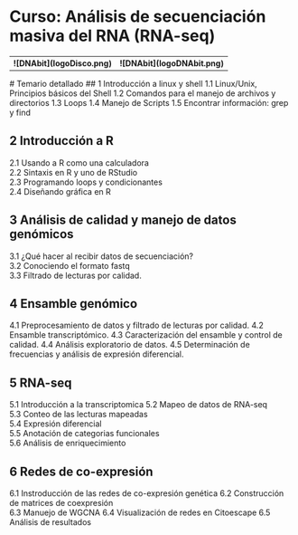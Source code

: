 # Curso: Análisis de secuenciación masiva del RNA (RNA-seq)
<table style="width:100%">
  <tr>
    <th>![DNAbit](logoDisco.png)</th>
    <th>![DNAbit](logoDNAbit.png)</th> 
  </tr>
</table>
# Temario detallado  
## 1 Introducción a linux y shell  
1.1 Linux/Unix, Principios básicos del Shell  
1.2 Comandos para el manejo de archivos y directorios  
1.3 Loops  
1.4 Manejo de Scripts  
1.5 Encontrar información: grep y find    

## 2 Introducción a R  
2.1 Usando a R como una calculadora  
2.2 Sintaxis en R y uno de RStudio  
2.3 Programando loops y condicionantes  
2.4 Diseñando gráfica en R  

## 3 Análisis de calidad y manejo de datos genómicos  
3.1 ¿Qué hacer al recibir datos de secuenciación?  
3.2 Conociendo el formato fastq  
3.3 Filtrado de lecturas por calidad.  
 

## 4 Ensamble genómico
4.1 Preprocesamiento de datos y filtrado de lecturas por calidad.
4.2 Ensamble transcriptómico.
4.3 Caracterización del ensamble y control de calidad.
4.4 Análisis exploratorio de datos.
4.5 Determinación de frecuencias y análisis de expresión diferencial.

## 5 RNA-seq  
5.1 Introducción a la transcriptomica
5.2 Mapeo de datos de RNA-seq  
5.3 Conteo de las lecturas mapeadas  
5.4 Expresión diferencial  
5.5 Anotación de categorias funcionales  
5.6 Análisis de enriquecimiento  

## 6 Redes de co-expresión 
6.1 Instroducción de las redes de co-expresión genética
6.2 Construcción de matrices de coexpresión  
6.3 Manuejo de WGCNA
6.4 Visualización de redes en Citoescape
6.5 Análisis de resultados




